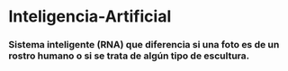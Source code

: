 # Inteligencia-Artificial


### Sistema inteligente (RNA) que diferencia si una foto es de un rostro humano o si se trata de algún tipo de escultura.
